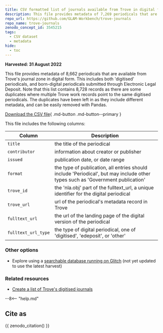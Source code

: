 ```yaml
---
title: CSV formatted list of journals available from Trove in digital form
description: This file provides metadata of 7,269 periodicals that are available from Trove's journal zone in digital form. This includes both 'digitised' periodicals, and born-digital periodicals submitted through Electronic Legal Deposit.
repo_url: https://github.com/GLAM-Workbench/trove-journals
repo_name: trove-journals
zenodo_concept_id: 3545215
tags:
  - CSV dataset
  - metadata
hide:
  - toc
---
```


**Harvested: 31 August 2022**

This file provides metadata of 8,662 periodicals that are available from Trove's journal zone in digital form. This includes both 'digitised' periodicals, and born-digital periodicals submitted through Electronic Legal Deposit. Note that this list contains 8,728 records as there are some duplicates where multiple Trove work records point to the same digitised periodicals. The duplicates have been left in as they include different metadata, and can be easily removed with Pandas. 

[Download the CSV file](https://github.com/GLAM-Workbench/trove-journals/blob/master/digital-journals-20220831.csv){ .md-button .md-button--primary }

This file includes the following columns:

| Column | Description |
|--------|-------------|
`title` | the title of the periodical
`contributor` | information about creator or publisher
`issued` | publication date, or date range
`format` | the type of publication, all entries should include 'Periodical', but may include other types such as 'Government publication'
`trove_id` | the 'nla.obj' part of the fulltext_url, a unique identifier for the digital periodical
`trove_url` | url of the periodical's metadata record in Trove
`fulltext_url` | the url of the landing page of the digital version of the periodical
`fulltext_url_type` | the type of digital periodical, one of 'digitised', 'edeposit', or 'other'

### Other options

* Explore using a [searchable database running on Glitch](https://trove-digital-periodicals.glitch.me/data/trove-digital-journals) (not yet updated to use the latest harvest)
### Related resources

* [Create a list of Trove's digitised journals](create-list-digitised-journals.md)

--8<-- "help.md"

## Cite as

{{ zenodo_citation() }}


